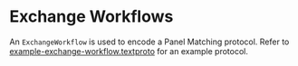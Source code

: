 # Exchange Workflows

An `ExchangeWorkflow` is used to encode a Panel Matching protocol. Refer to
[example-exchange-workflow.textproto](example-exchange-workflow.textproto) for
an example protocol.

